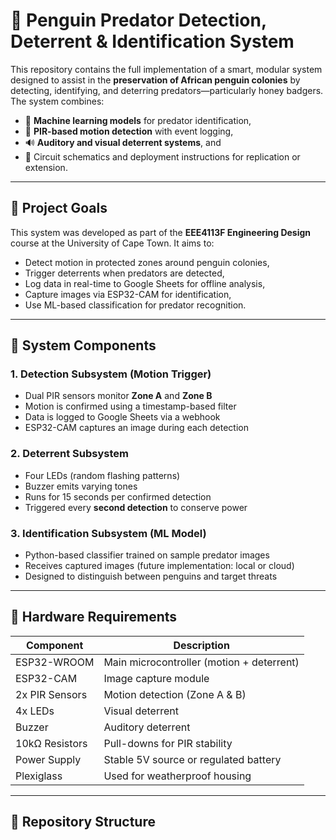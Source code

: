 # 🐧 Penguin Predator Detection, Deterrent & Identification System

This repository contains the full implementation of a smart, modular system designed to assist in the **preservation of African penguin colonies** by detecting, identifying, and deterring predators—particularly honey badgers. The system combines:

- 🧠 **Machine learning models** for predator identification,
- 🔦 **PIR-based motion detection** with event logging,
- 🔊 **Auditory and visual deterrent systems**, and
- 🧰 Circuit schematics and deployment instructions for replication or extension.

---

## 🎯 Project Goals

This system was developed as part of the **EEE4113F Engineering Design** course at the University of Cape Town. It aims to:

- Detect motion in protected zones around penguin colonies,
- Trigger deterrents when predators are detected,
- Log data in real-time to Google Sheets for offline analysis,
- Capture images via ESP32-CAM for identification,
- Use ML-based classification for predator recognition.

---

## 🧠 System Components

### 1. Detection Subsystem (Motion Trigger)
- Dual PIR sensors monitor **Zone A** and **Zone B**
- Motion is confirmed using a timestamp-based filter
- Data is logged to Google Sheets via a webhook
- ESP32-CAM captures an image during each detection

### 2. Deterrent Subsystem
- Four LEDs (random flashing patterns)
- Buzzer emits varying tones
- Runs for 15 seconds per confirmed detection
- Triggered every **second detection** to conserve power

### 3. Identification Subsystem (ML Model)
- Python-based classifier trained on sample predator images
- Receives captured images (future implementation: local or cloud)
- Designed to distinguish between penguins and target threats

---

## 🔧 Hardware Requirements

| Component        | Description                            |
|------------------|----------------------------------------|
| ESP32-WROOM      | Main microcontroller (motion + deterrent) |
| ESP32-CAM        | Image capture module                   |
| 2x PIR Sensors   | Motion detection (Zone A & B)          |
| 4x LEDs          | Visual deterrent                       |
| Buzzer           | Auditory deterrent                     |
| 10kΩ Resistors   | Pull-downs for PIR stability           |
| Power Supply     | Stable 5V source or regulated battery  |
| Plexiglass       | Used for weatherproof housing          |

---

## 📁 Repository Structure

